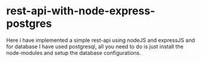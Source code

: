# rest-api-with-node-express-postgres
Here i have implemented a simple rest-api using nodeJS and expressJS and for database I have used postgresql, all you need to do is just install the node-modules and setup the database configurations.

